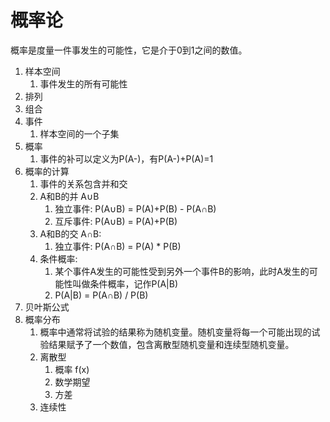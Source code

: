 # 概率论

概率是度量一件事发生的可能性，它是介于0到1之间的数值。
1. 样本空间
   1. 事件发生的所有可能性
2. 排列
3. 组合
4. 事件
   1. 样本空间的一个子集
5. 概率
   1. 事件的补可以定义为P(A-)，有P(A-)+P(A)=1
6. 概率的计算
   1. 事件的关系包含并和交
   2. A和B的并 A∪B
      1. 独立事件: P(A∪B) = P(A)+P(B) - P(A∩B)
      2. 互斥事件: P(A∪B) = P(A)+P(B) 
   3. A和B的交 A∩B: 
      1. 独立事件: P(A∩B) = P(A) * P(B)
   4. 条件概率: 
      1. 某个事件A发生的可能性受到另外一个事件B的影响，此时A发生的可能性叫做条件概率，记作P(A|B)
      2. P(A|B) = P(A∩B) / P(B)
7. 贝叶斯公式
8. 概率分布
   1. 概率中通常将试验的结果称为随机变量。随机变量将每一个可能出现的试验结果赋予了一个数值，包含离散型随机变量和连续型随机变量。
   2. 离散型
      1. 概率 f(x)
      2. 数学期望
      3. 方差
   3. 连续性